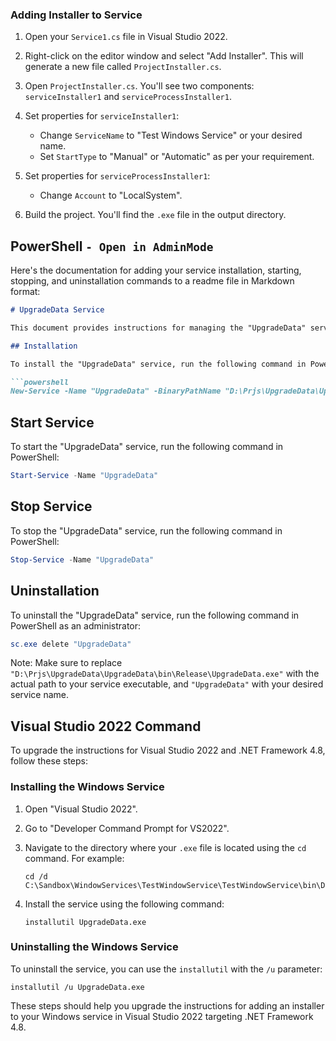### Adding Installer to Service

1. Open your `Service1.cs` file in Visual Studio 2022.

2. Right-click on the editor window and select "Add Installer". This will generate a new file called `ProjectInstaller.cs`.

3. Open `ProjectInstaller.cs`. You'll see two components: `serviceInstaller1` and `serviceProcessInstaller1`.

4. Set properties for `serviceInstaller1`:
   - Change `ServiceName` to "Test Windows Service" or your desired name.
   - Set `StartType` to "Manual" or "Automatic" as per your requirement.

5. Set properties for `serviceProcessInstaller1`:
   - Change `Account` to "LocalSystem".

6. Build the project. You'll find the `.exe` file in the output directory.

## PowerShell ```- Open in AdminMode```
Here's the documentation for adding your service installation, starting, stopping, and uninstallation commands to a readme file in Markdown format:

```markdown
# UpgradeData Service

This document provides instructions for managing the "UpgradeData" service using PowerShell commands.

## Installation

To install the "UpgradeData" service, run the following command in PowerShell as an administrator:

```powershell
New-Service -Name "UpgradeData" -BinaryPathName "D:\Prjs\UpgradeData\UpgradeData\bin\Release\UpgradeData.exe"
```

## Start Service

To start the "UpgradeData" service, run the following command in PowerShell:

```powershell
Start-Service -Name "UpgradeData"
```

## Stop Service

To stop the "UpgradeData" service, run the following command in PowerShell:

```powershell
Stop-Service -Name "UpgradeData"
```

## Uninstallation

To uninstall the "UpgradeData" service, run the following command in PowerShell as an administrator:

```powershell
sc.exe delete "UpgradeData"
```

Note: Make sure to replace `"D:\Prjs\UpgradeData\UpgradeData\bin\Release\UpgradeData.exe"` with the actual path to your service executable, and `"UpgradeData"` with your desired service name.


## Visual Studio 2022 Command
To upgrade the instructions for Visual Studio 2022 and .NET Framework 4.8, follow these steps:

### Installing the Windows Service

1. Open "Visual Studio 2022".

2. Go to "Developer Command Prompt for VS2022".

3. Navigate to the directory where your `.exe` file is located using the `cd` command. For example:
   ```
   cd /d C:\Sandbox\WindowServices\TestWindowService\TestWindowService\bin\Debug
   ```

4. Install the service using the following command:
   ```
   installutil UpgradeData.exe
   ```

### Uninstalling the Windows Service

To uninstall the service, you can use the `installutil` with the `/u` parameter:
```
installutil /u UpgradeData.exe
```

These steps should help you upgrade the instructions for adding an installer to your Windows service in Visual Studio 2022 targeting .NET Framework 4.8.
